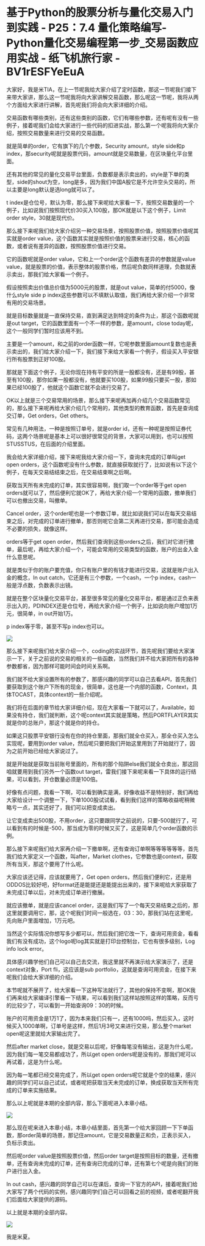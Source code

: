# 基于Python的股票分析与量化交易入门到实践 - P25：7.4 量化策略编写-Python量化交易编程第一步_交易函数应用实战 - 纸飞机旅行家 - BV1rESFYeEuA

大家好，我是米TIA，在上一节呢我给大家介绍了定时函数，那这一节呢我们接下来带大家讲，那么这一节呢我将向大家讲解交易函数，那么呢这一节呢，我将从两个方面给大家进行讲解，首先呢我们将会向大家详细的介绍。

交易函数有哪些类别，还有这些类别的函数，它们有哪些参数，还有呢有没有一些例子，接着呢我们会给大家进行一些代码的扣进实战，那么第一个呢我将向大家介绍，按照交易数量来进行交易的交易函数。

就是简单的order，它有旗下的几个参数，Security amount，style side和p index，那security呢就是股票代码，amount就是交易数量，在区块量化平台里面。

还有其他的常见的量化交易平台里面，负数都是表示卖出的，style是下单的类型，side的shout为空，long是多，因为我们中国A股它是不允许空头交易的，所以主要是long默认是选long就可以了。

t index是仓位号，默认为零，那么接下来呢给大家看一下，按照交易数量的一个例子，比如说我们按照现代价30买入100股，那OK就是以下这个例子，Limit order style，30就是现代价。

那么接下来呢我们给大家介绍另一种交易场景，按照股票价值，按照股票价值呢其实就是order value，这个函数其实就是按照价值的股票来进行交易，核心的函数，或者说有差异的函数，按照股票价值进行交易。

它的函数呢就是order value，它和上一个order这个函数有差异的参数就是value value，就是股票的价值，表示整体的股票价格，然后呢负数同样道理，负数就表示卖出，那我们给大家看一个例子。

假设按照卖出价值总价值为5000元的股票，就是out value，简单的付5000，像什么style side p index这些参数可以不填默认取值，我们再给大家介绍一个非常有用的交易场景。

就是目标数量就是一直保持交易，直到满足达到特定的条件为止，那这个函数呢就是out target，它的函数里面有一个不一样的参数，是amount，close today呢，这个一般同学们暂时应该用不到。

主要是一个amount，和之前的order函数一样，它呢参数里面amount复数也是表示卖出的，我们给大家介绍一下，我们接下来给大家看一个例子，假设买入平安银行所有股票到正好100股。

那就是下面这个例子，无论你现在持有平安的所是一股都没有，还是有99股，甚至有100股，那你如果一股都没有，他就要买100股，如果99股只要买一股，那如果已经100股了，他就这个函数它就不会进行交易了。

OK以上就是三个交易常用的场景，那么接下来呢再加再介绍几个交易函数常见的，那么接下来呢再给大家介绍几个常用的，其他类型的教育函数，首先是查询成交订单，Get orders，Get others。

常见有几种用法，一种是按照订单号，就是order id，还有一种呢是按照证券代码，这两个场景呢是基本上可以很好很常见的背景，大家可以用到，也可以按照STUSSTUS，在后面的介绍里面。

我会给大家详细介绍，接下来呢我给大家介绍一下，查询未完成的订单叫get open orders，这个函数呢没有什么参数，就直接获取就行了，比如说有以下这个例子，在每天交易结结束之后，在交易结束啊之后啊。

获取当天所有未完成的订单，其实很容易啊，我们取一个order等于get open orders就可以了，然后便利它就OK了，再给大家介绍一个常用的函数，撤单我们可以也撤出交易，叫撤单。

Cancel order，这个order呢也是一个参数订单，就比如说我们可以在每天交易结束之后，对完成的订单进行撤单，那否则呢它会第二天再进行交易，那可能会造成不必要的损失，就像这样。

orders等于get open order，然后我们查询到这些orders之后，我们对它进行撤单，最后呢，再给大家介绍一个，可能会常用的交易类型的函数，账户的出金入金什么意思呢。

就是类似于你的账户要充值，你只有账户里的有钱才能进行交易，这就是账户出入金的概念，In out catch，它还是有三个参数，一个cash，一个p index，cash一般是浮点数，负数表示出镜。

就是在整个区块量化交易平台，甚至很多常见的量化交易平台，都是通过正负来表示出入的，PDINDEX还是仓位号，再给大家介绍一个例子，比如说向账户增加1万元，很简单，in out开始1万。

p index等于零，甚至不写p index也可以。

![](img/40aa783355a433d912d037648a3af3fa_1.png)

那么接下来呢我们给大家介绍一个，coding的实战环节，首先呢我们要给大家演示一下，关于之前说的交易的相关的一些函数，当然我们并不给大家把所有的各种参数都省，因为那样可能时间会时间关系啊。

我们就不给大家设置所有的参数了，那感兴趣的同学可以自己去看API，首先我们要获取到这个账户下所有的现金，很简单，这也是一个内部的函数，Context，具体TOCAST，具体context的一些介绍呢。

我们将在后面的章节给大家详细介绍，现在大家看一下就可以了，Available，如果没有持仓，我们就判断，这个呢context其实就是策略，然后PORTFLAYER其实就是你的总账户，那这个就是你的持仓。

如果这只股票平安银行没有在你的持仓里面，那我们就全仓买入，那全仓买入怎么实现呢，要用到order value，然后呢只要把我们开始这里用到了开始就行了，因为之前开始已经给大家说过了。

就是开始就是获取当前账号里面的，所有的那个陷阱else我们就全仓卖出，那这回咱就要用到我们另外一个函数out target，雷我们接下来呢来看一下具体的运行结果，可以看到，开仓数量必须是100倍。

好像有点问题，我看一下啊，可以看到确实是满，好像收益不是特别好，我们再给大家给设计一个调整一下，下单1000股试试看，看到我们这样的策略收益呢稍微略亏一点，其实还好了，我们可以把变成卖出。

让它变成卖出500股，不用order，这只要跟同学之前说的，只要-500就行了，可以看到有的时候是-500，那当成为零的时候又买了，这是简单几个order函数的示例。

那么接下来呢我们给大家再介绍一下撤单啊，还有查询订单啊等等等等等等，首先我们给大家定义一个函数，叫after，Market clothes，它参数也是context，获取所有当天，那这个要用了什么呢。

大家应该还记得，应该就要用了，Get open orders，然后我们便利它，还是用ODDOS比较好吧，好format还是能提还是能提出出来的，接下来呢给大家获取了未完成订单以后，对未完成订单进行撤展。

就应该撤单，就是应该cancel order，这是我们写了一个每天交易结束之后的，那这里就要调用它，那，这个呢我们时间一般选在，03：30，那我们站在这里呢，先向账户里面增加，1万元吧。

当然这个实际情况你想写多少都可以，然后我们把它改一下，查询可用资金，看看我们有没有成功，这个logo呢log其实就是打印台控制台，它也有很多级别，Log info lock error。

具体感兴趣学他们自己可以自己去交流，我这里就不再演示给大家演示了，还是context对象，Port fli，这应该是sub portfolio，这就是查询可用资金，在接下来呢我们会给大家详细的介绍。

本节呢就不展开了，给大家看一下这种写法就行了，其他的保持不变啊，那OK我们再来给大家编译引擎看一下结果，可以看到我们这样站按照这样的策略，反而亏的比较少了，可以看到一开始查询09：30的时候。

账户的可用资金是1万1了，因为本来我们只有一，还有1000吗，然后买入，这时候买入1000单啊，订单号是这样，然后1月3号又来进行交易，那么整个market open呢这里就给大家输出完了。

然后after market close，就是交易以后呢，好像每笔没有输出，这是为什么呢，因为我们每一笔交易都成功了，所以get open orders呢是没有的，那我们呢可以再试着，这是为什么呢。

因为每一笔都已经交易完成了，所以get open orders呢它就是个空的结果，感兴趣的同学们可以自己试试，或者呢把获取当天未完成的订单，换成获取当天所有完成的订单来实施结果。

那么以上呢就是本期的全部内容，那么下面呢进入本章小结。

![](img/40aa783355a433d912d037648a3af3fa_3.png)

那么现在呢来进入本章小结，本章小结里面，首先第一个给大家回顾一下下单函数，那order简单的场景，那记住amount，它是交易数量正和负，正表示买入，负标示卖出。

然后呢order value是按照股票价值，然后order target是按照目标的数量，还有撤单，还有查询未完成的订单，还有查询已完成的订单，还有第七个呢是向我们的账户进行出入金。

In out cash，感兴趣的同学自己可以在课后，查询一下官方的API，接着呢我们给大家写了两个代码的实例，感兴趣同学们自己可以回看之前的视频，或者呢翻开我们后面给大家提供的源码。

以上就是本期的全部内容。

![](img/40aa783355a433d912d037648a3af3fa_5.png)

我是米夏。